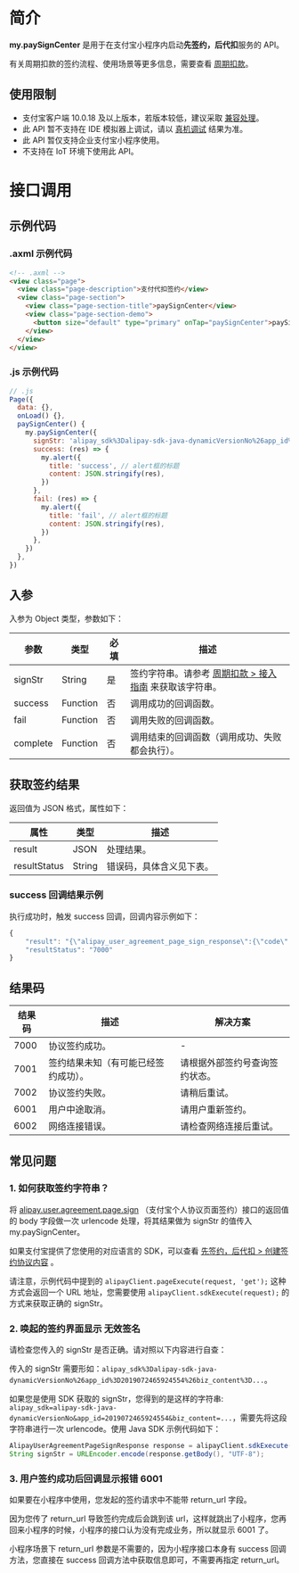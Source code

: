 # 简介

**my.paySignCenter** 是用于在支付宝小程序内启动**先签约，后代扣**服务的 API。

有关周期扣款的签约流程、使用场景等更多信息，需要查看 [周期扣款](https://opendocs.alipay.com/mini/006srl)。

## 使用限制

- 支付宝客户端 10.0.18 及以上版本，若版本较低，建议采取 [兼容处理](https://opendocs.alipay.com/mini/framework/compatibility)。
- 此 API 暂不支持在 IDE 模拟器上调试，请以 [真机调试](https://opendocs.alipay.com/mini/ide/remote-debug) 结果为准。
- 此 API 暂仅支持企业支付宝小程序使用。
- 不支持在 IoT 环境下使用此 API。

# 接口调用

## 示例代码

### .axml 示例代码

```html
<!-- .axml -->
<view class="page">
  <view class="page-description">支付代扣签约</view>
  <view class="page-section">
    <view class="page-section-title">paySignCenter</view>
    <view class="page-section-demo">
      <button size="default" type="primary" onTap="paySignCenter">paySignCenter</button>
    </view>
  </view>
</view>
```

### .js 示例代码

```javascript
// .js
Page({
  data: {},
  onLoad() {},
  paySignCenter() {
    my.paySignCenter({
      signStr: 'alipay_sdk%3Dalipay-sdk-java-dynamicVersionNo%26app_id%3D2019072465924554%26biz_content%3D%257B%2522sign_validity_period%2522%253A%25222m%2522%252C%2522product_code%2522%253A%2522CYCLE_PAY_AUTH%2522%252C%2522external_logon_id%2522%253A%252213852852877%2522%252C%2522personal_product_code%2522%253A%2522CYCLE_PAY_AUTH_P%2522%252C%2522sign_scene%2522%253A%2522INDUSTRY%257CCARRENTAL%2522%252C%2522external_agreement_no%2522%253A%2522test%2522%252C%2522third_party_type%2522%253A%2522PARTNER%2522%252C%2522prod_params%2522%253A%257B%2522auth_biz_params%2522%253A%2522%257B%255C%2522platform%255C%2522%253A%255C%2522taobao%255C%2522%257D%2522%257D%252C%2522promo_params%2522%253A%2522%257B%255C%2522key%255C%2522%253A%255C%2522value%255C%2522%257D%2522%252C%2522access_params%2522%253A%257B%2522channel%2522%253A%2522ALIPAYAPP%2522%257D%252C%2522merchant_process_url%2522%253A%2522https%253A%252F%252Fwww.merchantpage.com%252Findex%253FprocessId%253D2345678%2522%252C%2522identity_params%2522%253A%257B%2522user_name%2522%253A%2522%25E5%25BC%25A0%25E4%25B8%2589%2522%252C%2522cert_no%2522%253A%252261102619921108888%2522%252C%2522identity_hash%2522%253A%25228D969EEF6ECAD3C29A3A629280E686CF0C3F5D5A86AFF3CA12020C923ADC6C92%2522%252C%2522sign_user_id%2522%253A%25222088202888530893%2522%257D%252C%2522agreement_effect_type%2522%253A%2522DIRECT%2522%252C%2522user_age_range%2522%253A%2522%257B%255C%2522min%255C%2522%253A%255C%252218%255C%2522%252C%255C%2522max%255C%2522%253A%255C%252230%255C%2522%257D%2522%252C%2522period_rule_params%2522%253A%257B%2522period_type%2522%253A%2522DAY%2522%252C%2522period%2522%253A9%252C%2522execute_time%2522%253A%25222022-05-23%2522%252C%2522single_amount%2522%253A10.99%252C%2522total_amount%2522%253A600%252C%2522total_payments%2522%253A12%257D%257D%26charset%3DUTF-8%26format%3Djson%26method%3Dalipay.user.agreement.page.sign%26sign%3Di8X5tQSVx%252Bj8UviKuGDz5Wc8lPf%252BBtOTzlEN2N60%252FFQp%252Fgk4pubIhMzq8duIyapCVJR74lE3GFIUHrTrvcMnaTFCyLp5gRWRQFWxxunAFEMvtSLA2HUbz7tnbg49o2aMHzpYLWgEtBDSR1yl8nLSNefm4iJ46evEFX4pNC%252FdXhW3PVWaOx6d8jIjEvTkaWBpYBG%252F%252BrFmS08xfMqR58hsWDAp7x7y7emgjEfVMmTQmKhLBY8BSfXrv%252BMX%252FwD5joOToloHpKVfhjeuHcpcmyPhLjX7SPpw9xaNnmEJa9ACrXhWk440Y9XT8XiB%252F68fRfPC%252FcU14kEiob5UK5AMwYnj3Q%253D%253D%26sign_type%3DRSA2%26timestamp%3D2022-04-22%2B11%253A04%253A20%26version%3D1.0',
      success: (res) => {
        my.alert({
          title: 'success', // alert框的标题
          content: JSON.stringify(res),
        })
      },
      fail: (res) => {
        my.alert({
          title: 'fail', // alert框的标题
          content: JSON.stringify(res),
        })
      },
    })
  },
})
```

## 入参

入参为 Object 类型，参数如下：

| **参数** | **类型** | **必填** | **描述** |
| --- | --- | --- | --- |
| signStr | String | 是 | 签约字符串。请参考 [周期扣款 > 接入指南](https://opendocs.alipay.com/mini/012kfn#%E7%AC%AC%E4%BA%8C%E6%AD%A5%EF%BC%9AJSAPI%20%E5%94%A4%E8%B5%B7%E7%AD%BE%E7%BA%A6%E9%A1%B5%E9%9D%A2) 来获取该字符串。 |
| success | Function | 否 | 调用成功的回调函数。 |
| fail | Function | 否 | 调用失败的回调函数。 |
| complete | Function | 否 | 调用结束的回调函数（调用成功、失败都会执行）。 |

## 获取签约结果

返回值为 JSON 格式，属性如下：

| **属性** | **类型** | **描述** |
| --- | --- | --- |
| result | JSON | 处理结果。 |
| resultStatus | String | 错误码，具体含义见下表。 |

### success 回调结果示例

执行成功时，触发 success 回调，回调内容示例如下：

```javascript
{
    "result": "{\"alipay_user_agreement_page_sign_response\":{\"code\":\"10000\",\"msg\":\"Success\",\"app_id\":\"2017060101317939\",\"auth_app_id\":\"2017060101317939\",\"charset\":\"UTF-8\",\"timestamp\":\"2017-06-27 11:40:15\",\"sign_scene\":\"INDUSTRY|CARRENTAL\",\"valid_time\":\"2017-06-27 11:40:13\",\"status\":\"NORMAL\",\"external_agreement_no\":\"test212\",\"agreement_no\":\"20170627457298962889\",\"external_logon_id\":\"13852852877\",\"alipay_logon_id\":\"138****2877\",\"invalid_time\":\"2017-08-27 11:40:13\",\"personal_product_code\":\"GENERAL_WITHHOLDING_P\",\"sign_time\":\"2017-06-27 11:40:14\",},\"sign": "KgeHoSYPuhpzhfrjeuwWbRmjJtlUp+5UGfq2OxYLraWEOqKsw9FokUnodMEgKgJK8=\",\"sign_type\":\"RSA\"}",
    "resultStatus": "7000"
}
```

## 结果码

| **结果码** | **描述** | **解决方案** |
| --- | --- | --- |
| 7000 | 协议签约成功。 | - |
| 7001 | 签约结果未知（有可能已经签约成功）。 | 请根据外部签约号查询签约状态。 |
| 7002 | 协议签约失败。 | 请稍后重试。 |
| 6001 | 用户中途取消。 | 请用户重新签约。 |
| 6002 | 网络连接错误。 | 请检查网络连接后重试。 |

## 常见问题

### 1. 如何获取签约字符串？

将 [alipay.user.agreement.page.sign](https://opendocs.alipay.com/mini/02fkb3?scene=35) （支付宝个人协议页面签约）接口的返回值的 body 字段做一次 urlencode 处理，将其结果做为 signStr 的值传入 my.paySignCenter。

如果支付宝提供了您使用的对应语言的 SDK，可以查看 [先签约，后代扣 > 创建签约协议内容](https://opendocs.alipay.com/mini/012kfn#%E7%AC%AC%E4%B8%80%E6%AD%A5%EF%BC%9A%E5%88%9B%E5%BB%BA%E7%AD%BE%E7%BA%A6%E5%8D%8F%E8%AE%AE%E5%86%85%E5%AE%B9) 。

请注意，示例代码中提到的 `alipayClient.pageExecute(request, 'get');` 这种方式会返回一个 URL 地址，您需要使用 `alipayClient.sdkExecute(request);` 的方式来获取正确的 signStr。

### 2. 唤起的签约界面显示 无效签名

请检查您传入的 signStr 是否正确。请对照以下内容进行自查：

传入的 signStr 需要形如：`alipay_sdk%3Dalipay-sdk-java-dynamicVersionNo%26app_id%3D2019072465924554%26biz_content%3D...`。

如果您是使用 SDK 获取的 signStr，您得到的是这样的字符串: `alipay_sdk=alipay-sdk-java-dynamicVersionNo&app_id=2019072465924554&biz_content=...`，需要先将这段字符串进行一次 urlencode。使用 Java SDK 示例代码如下：

```java
AlipayUserAgreementPageSignResponse response = alipayClient.sdkExecute(request);
String signStr = URLEncoder.encode(response.getBody(), "UTF-8");
```

### 3. 用户签约成功后回调显示报错 6001

如果要在小程序中使用，您发起的签约请求中不能带 return_url 字段。

因为您传了 return_url 导致签约完成后会跳到该 url，这样就跳出了小程序，您再回来小程序的时候，小程序的接口认为没有完成业务，所以就显示 6001 了。

小程序场景下 return_url 参数是不需要的，因为小程序接口本身有 success 回调方法，您直接在 success 回调方法中获取信息即可，不需要再指定 return_url。
